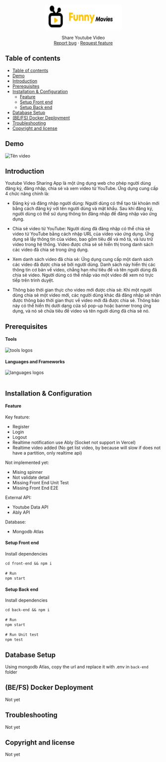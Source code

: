 <p align="center">
  <a href="https://example.com/">
    <img src="/demo/logo.png" alt="Logo" width=250 height=80>
  </a>

  <p align="center">
    Share Youtube Video
    <br>
    <a href="https://reponame/issues/new?template=bug.md">Report bug</a>
    ·
    <a href="https://reponame/issues/new?template=feature.md&labels=feature">Request feature</a>
  </p>
</p>


## Table of contents

- [Table of contents](#table-of-contents)
- [Demo](#demo)
- [Introduction](#introduction)
- [Prerequisites](#prerequisites)
- [Installation \& Configuration](#installation--configuration)
    - [Feature](#feature)
    - [Setup Front end](#setup-front-end)
    - [Setup Back end](#setup-back-end)
- [Database Setup](#database-setup)
- [(BE/FS) Docker Deployment](#befs-docker-deployment)
- [Troubleshooting](#troubleshooting)
- [Copyright and license](#copyright-and-license)

## Demo

![Tên video](./demo/Filmmaker%20Movie%20Production%20Logo.gif)

## Introduction

Youtube Video Sharing App là một ứng dụng web cho phép người dùng đăng ký, đăng nhập, chia sẻ và xem video từ YouTube. Ứng dụng cung cấp 4 chức năng chính là:

- Đăng ký và đăng nhập người dùng: Người dùng có thể tạo tài khoản mới bằng cách đăng ký với tên người dùng và mật khẩu. Sau khi đăng ký, người dùng có thể sử dụng thông tin đăng nhập để đăng nhập vào ứng dụng.

- Chia sẻ video từ YouTube: Người dùng đã đăng nhập có thể chia sẻ video từ YouTube bằng cách nhập URL của video vào ứng dụng. Ứng dụng sẽ lấy thông tin của video, bao gồm tiêu đề và mô tả, và lưu trữ video trong hệ thống. Video được chia sẻ sẽ hiển thị trong danh sách các video đã chia sẻ trong ứng dụng.

- Xem danh sách video đã chia sẻ: Ứng dụng cung cấp một danh sách các video đã được chia sẻ bởi người dùng. Danh sách này hiển thị các thông tin cơ bản về video, chẳng hạn như tiêu đề và tên người dùng đã chia sẻ video. Người dùng có thể nhấp vào một video để xem nó trực tiếp trên trình duyệt.

- Thông báo thời gian thực cho video mới được chia sẻ: Khi một người dùng chia sẻ một video mới, các người dùng khác đã đăng nhập sẽ nhận được thông báo thời gian thực về video mới đã được chia sẻ. Thông báo này có thể hiển thị dưới dạng cửa sổ pop-up hoặc banner trong ứng dụng, và nó sẽ chứa tiêu đề video và tên người dùng đã chia sẻ nó.

## Prerequisites

<h4> Tools </h4>
<img src="https://skillicons.dev/icons?i=git,github,vercel,vscode" alt="tools logos" /><br>

<h4> Languages and Frameworks </h4>
<img src="https://skillicons.dev/icons?i=html,css,js,react,nodejs,express,mongodb,jest" alt="languages logos" /><br><br>

## Installation & Configuration

#### Feature

Key feature: 
- Register
- Login
- Logout
- Realtime notification use Ably (Socket not support in Vercel)
- Realtime video added (No get list video, by because will slow if does not have a partition, only realtime api)

Not implemented yet:

- Mising spinner
- Not validate detail
- Missing Front End Unit Test
- Missing Front End E2E

External API:
- Youtube Data API
- Ably API

Database:
- Mongodb Atlas

#### Setup Front end
Install dependencies
```shell
cd front-end && npm i

# Run
npm start
```

#### Setup Back end
Install dependencies
```shell
cd back-end && npm i

# Run
npm start

# Run Unit test
npm test
```

## Database Setup

Using mongodb Atlas, copy the url and replace it with .env in `back-end` folder

## (BE/FS) Docker Deployment

Not yet

## Troubleshooting

Not yet

## Copyright and license

Not yet